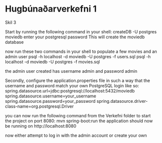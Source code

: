 # Hugbúnaðarverkefni 1

Skil 3

Start by running the following command in your shell: createDB -U postgres moviedb
enter your postgresql password
This will create the moviedb database

now run these two commands in your shell to populate a few movies and an admin user
psql -h localhost -d moviedb -U postgres -f users.sql
psql -h localhost -d moviedb -U postgres -f movies.sql

the admin user created has username admin and password admin

Secondly, configure the application.properties file in such a way that the username and password match your own PostgreSQL login
like so:
spring.datasource.url=jdbc:postgresql://localhost:5432/moviedb
spring.datasource.username=your_username
spring.datasource.password=your_password
spring.datasource.driver-class-name=org.postgresql.Driver


you can now run the following command from the Verkefni folder to start the project on port 8080: mvn spring-boot:run
the application should now be running on http://localhost:8080


now either attempt to log in with the admin account or create your own





